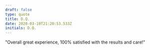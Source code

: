 ```yaml
---
draft: false
type: quote
title: D.Q.
date: 2020-03-10T21:20:53.533Z
initials: D.Q.
---
```

"Overall great experience, 100% satisfied with the results and care!"